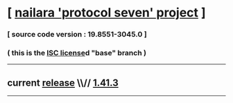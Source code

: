 
# [ [nailara 'protocol seven' project](http://src.nailara.net/) ]

### [ source code version : 19.8551-3045.0 ]

### ( this is the [ISC license](license)d "base" branch )
---
## current [release](https://github.com/anotherlink/nailara/releases) \\\\// [1.41.3](https://github.com/anotherlink/nailara/releases/tag/1.41.3)
---
